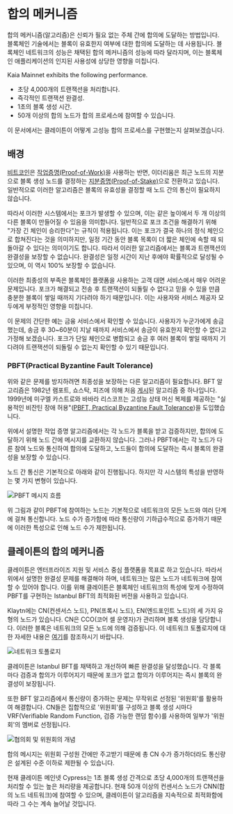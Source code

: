 # 합의 메커니즘

합의 메커니즘(알고리즘)은 신뢰가 필요 없는 주체 간에 합의에 도달하는 방법입니다. 블록체인 기술에서는 블록이 유효한지 여부에 대한 합의에 도달하는 데 사용됩니다. 블록체인 네트워크의 성능은 채택된 합의 메커니즘의 성능에 따라 달라지며, 이는 블록체인 애플리케이션의 인지된 사용성에 상당한 영향을 미칩니다.

Kaia Mainnet exhibits the following performance.

- 초당 4,000개의 트랜잭션을 처리합니다.
- 즉각적인 트랜잭션 완결성.
- 1초의 블록 생성 시간.
- 50개 이상의 합의 노드가 합의 프로세스에 참여할 수 있습니다.

이 문서에서는 클레이튼이 어떻게 고성능 합의 프로세스를 구현했는지 살펴보겠습니다.

## 배경 <a id="background"></a>

[비트코인](https://en.wikipedia.org/wiki/Bitcoin)은 [작업증명(Proof-of-Work)](https://en.wikipedia.org/wiki/Proof_of_work)을 사용하는 반면, 이더리움은 최근 노드의 지분으로 블록 생성 노드를 결정하는 [지분증명(Proof-of-Stake)](https://en.wikipedia.org/wiki/Proof_of_stake)으로 전환하고 있습니다. 일반적으로 이러한 알고리즘은 블록의 유효성을 결정할 때 노드 간의 통신이 필요하지 않습니다.

따라서 이러한 시스템에서는 포크가 발생할 수 있으며, 이는 같은 높이에서 두 개 이상의 다른 블록이 만들어질 수 있음을 의미합니다. 일반적으로 포크 조건을 해결하기 위해 "가장 긴 체인이 승리한다"는 규칙이 적용됩니다. 이는 포크가 결국 하나의 정식 체인으로 합쳐진다는 것을 의미하지만, 일정 기간 동안 블록 목록이 더 짧은 체인에 속할 때 되돌아갈 수 있다는 의미이기도 합니다. 따라서 이러한 알고리즘에서는 블록과 트랜잭션의 완결성을 보장할 수 없습니다. 완결성은 일정 시간이 지난 후에야 확률적으로 달성될 수 있으며, 이 역시 100% 보장할 수 없습니다.

이러한 최종성의 부족은 블록체인 플랫폼을 사용하는 고객 대면 서비스에서 매우 어려운 문제입니다. 포크가 해결되고 전송 후 트랜잭션이 되돌릴 수 없다고 믿을 수 있을 만큼 충분한 블록이 쌓일 때까지 기다려야 하기 때문입니다. 이는 사용자와 서비스 제공자 모두에게 부정적인 영향을 미칩니다.

이 문제의 간단한 예는 금융 서비스에서 확인할 수 있습니다. 사용자가 누군가에게 송금했는데, 송금 후 30\~60분이 지날 때까지 서비스에서 송금이 유효한지 확인할 수 없다고 가정해 보겠습니다. 포크가 단일 체인으로 병합되고 송금 후 여러 블록이 쌓일 때까지 기다려야 트랜잭션이 되돌릴 수 없는지 확인할 수 있기 때문입니다.

### PBFT(Practical Byzantine Fault Tolerance) <a id="pbft-practical-byzantine-fault-tolerance"></a>

위와 같은 문제를 방지하려면 최종성을 보장하는 다른 알고리즘이 필요합니다. BFT 알고리즘은 1982년 램포트, 쇼스탁, 피즈에 의해 처음 [게시](https://dl.acm.org/citation.cfm?doid=357172.357176)된 알고리즘 중 하나입니다. 1999년에 미구엘 카스트로와 바바라 리스코프는 고성능 상태 머신 복제를 제공하는 "실용적인 비잔틴 장애 허용"([PBFT, Practical Byzantine Fault Tolerance](http://www.pmg.csail.mit.edu/papers/bft-tocs.pdf))을 도입했습니다.

위에서 설명한 작업 증명 알고리즘에서는 각 노드가 블록을 받고 검증하지만, 합의에 도달하기 위해 노드 간에 메시지를 교환하지 않습니다. 그러나 PBFT에서는 각 노드가 다른 참여 노드와 통신하여 합의에 도달하고, 노드들이 합의에 도달하는 즉시 블록의 완결성을 보장할 수 있습니다.

노드 간 통신은 기본적으로 아래와 같이 진행됩니다. 하지만 각 시스템의 특성을 반영하는 몇 가지 변형이 있습니다.

![PBFT 메시지 흐름](/img/learn/pbft.png)

위 그림과 같이 PBFT에 참여하는 노드는 기본적으로 네트워크의 모든 노드와 여러 단계에 걸쳐 통신합니다. 노드 수가 증가함에 따라 통신량이 기하급수적으로 증가하기 때문에 이러한 특성으로 인해 노드 수가 제한됩니다.

## 클레이튼의 합의 메커니즘 <a id="consensus-mechanism-in-klaytn"></a>

클레이튼은 엔터프라이즈 지원 및 서비스 중심 플랫폼을 목표로 하고 있습니다. 따라서 위에서 설명한 완결성 문제를 해결해야 하며, 네트워크는 많은 노드가 네트워크에 참여할 수 있어야 합니다. 이를 위해 클레이튼은 블록체인 네트워크의 특성에 맞게 수정하여 PBFT를 구현하는 Istanbul BFT의 최적화된 버전을 사용하고 있습니다.

Klaytn에는 CN(컨센서스 노드), PN(프록시 노드), EN(엔드포인트 노드)의 세 가지 유형의 노드가 있습니다. CN은 CCO(코어 셀 운영자)가 관리하며 블록 생성을 담당합니다. 이러한 블록은 네트워크의 모든 노드에 의해 검증됩니다. 이 네트워크 토폴로지에 대한 자세한 내용은 [여기](./learn.md#klaytn-network-topology)를 참조하시기 바랍니다.

![네트워크 토폴로지](/img/learn/klaytn_network_node.png)

클레이튼은 Istanbul BFT를 채택하고 개선하여 빠른 완결성을 달성했습니다. 각 블록마다 검증과 합의가 이루어지기 때문에 포크가 없고 합의가 이루어지는 즉시 블록의 완결성이 보장됩니다.

또한 BFT 알고리즘에서 통신량이 증가하는 문제는 무작위로 선정된 '위원회'를 활용하여 해결합니다. CN들은 집합적으로 '위원회'를 구성하고 블록 생성 시마다 VRF(Verifiable Random Function, 검증 가능한 랜덤 함수)를 사용하여 일부가 '위원회'의 멤버로 선정됩니다.

![협의회 및 위원회의 개념](/img/learn/council-committee.png)

합의 메시지는 위원회 구성원 간에만 주고받기 때문에 총 CN 수가 증가하더라도 통신량은 설계된 수준 이하로 제한될 수 있습니다.

현재 클레이튼 메인넷 Cypress는 1초 블록 생성 간격으로 초당 4,000개의 트랜잭션을 처리할 수 있는 높은 처리량을 제공합니다. 현재 50개 이상의 컨센서스 노드가 CNN(합의 노드 네트워크)에 참여할 수 있으며, 클레이튼이 알고리즘을 지속적으로 최적화함에 따라 그 수는 계속 늘어날 것입니다.
